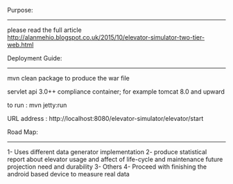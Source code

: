 Purpose:
*******
please read the full article 
http://alanmehio.blogspot.co.uk/2015/10/elevator-simulator-two-tier-web.html

Deployment Guide:
****************
mvn clean package  to produce the war file

servlet api  3.0++ compliance  container; for example tomcat 8.0 and upward 

to run : 
mvn jetty:run 

URL address : http://localhost:8080/elevator-simulator/elevator/start


Road Map:
********
1- Uses different data generator implementation 
2- produce  statistical report about elevator usage and affect of life-cycle and maintenance future projection need and durability 
3- Others
4- Proceed with finishing the android based device to measure real data 

